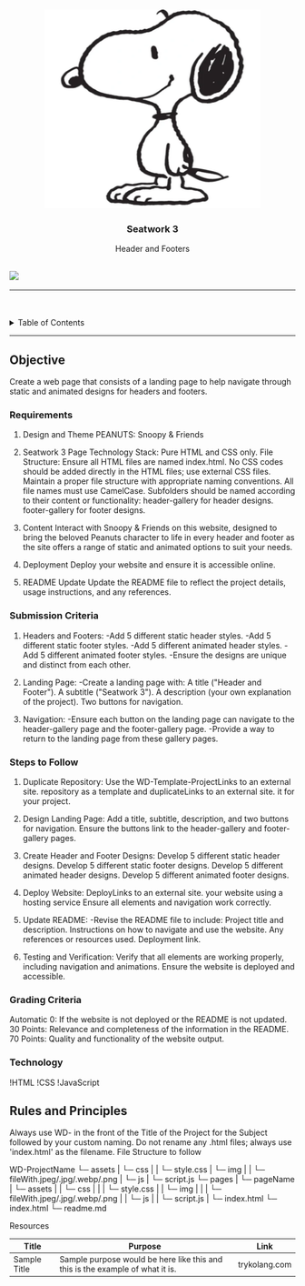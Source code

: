 <a name="readme-top">

<br/>

<br />
<div align="center">
  <a href="https://github.com/zyx-0314/">
  <!-- TODO: If you want to add logo or banner you can add it here -->
    <img src="./assets/img/Snoopy_Peanuts.png" alt="Nyebe" width="380" height="350">
  </a>
<!-- TODO: Change Title to the name of the title of your Project -->
  <h3 align="center">Seatwork 3</h3>
</div>
<!-- TODO: Make a short description -->
<div align="center">
  Header and Footers
</div>

<br />

<!-- TODO: Change the zyx-0314 into your github username  -->
<!-- TODO: Change the WD-Template-Project into the same name of your folder -->
![](https://visit-counter.vercel.app/counter.png?page=eliza-da/WD-Seatwork-3-)

---

<br />
<br />

<!-- TODO: If you want to add more layers for your readme -->
<details>
  <summary>Table of Contents</summary>
  <ol>
    <li>
      <a href="#Objective">Objective</a>
      <ol>
        <li>
          <a href="#Requirements">Requirements</a>
        </li>
        <li> <a href="#Submission-Criteria">Submission Criteria</a>
        </li>
        <li> <a href="#Steps-to-Follow">Steps to Follow</a>
        </li>
        <li><a href = "#Grading-Criteria">Grading Criteria</a>
</li>
        <li>
          <a href="#technology">Technology</a>
        </li>
      </ol>
    </li>
    <li>
      <a href="#rules-and-principles">Rules and Principles</a>
    </li>
    <li>
      <a href="#resources">Resources</a>
    </li>
  </ol>
</details>

---

## Objective

<!-- TODO: To be changed -->
<!-- The following are just sample -->
Create a web page that consists of a landing page to help navigate through static and animated designs for headers and footers.

### Requirements
<!-- TODO: List of Key Components -->
<!-- The following are just sample -->
1. Design and Theme
PEANUTS: Snoopy & Friends

2. Seatwork 3 Page
Technology Stack: Pure HTML and CSS only.
File Structure:
Ensure all HTML files are named index.html.
No CSS codes should be added directly in the HTML files; use external CSS files.
Maintain a proper file structure with appropriate naming conventions.
All file names must use CamelCase.
Subfolders should be named according to their content or functionality:
header-gallery for header designs.
footer-gallery for footer designs.

3. Content
Interact with Snoopy & Friends on this website, designed to bring the beloved Peanuts character to life in every header and footer as the site offers a range of static and animated options to suit your needs.

4. Deployment
Deploy your website and ensure it is accessible online.

5. README Update
Update the README file to reflect the project details, usage instructions, and any references.

### Submission Criteria
1. Headers and Footers:
-Add 5 different static header styles.
-Add 5 different static footer styles.
-Add 5 different animated header styles.
-Add 5 different animated footer styles.
-Ensure the designs are unique and distinct from each other.

2. Landing Page:
-Create a landing page with:
A title ("Header and Footer").
A subtitle ("Seatwork 3").
A description (your own explanation of the project).
Two buttons for navigation.

3. Navigation:
-Ensure each button on the landing page can navigate to the header-gallery page and the footer-gallery page.
-Provide a way to return to the landing page from these gallery pages.

### Steps to Follow
1. Duplicate Repository:
Use the WD-Template-ProjectLinks to an external site. repository as a template and duplicateLinks to an external site. it for your project.

2. Design Landing Page:
Add a title, subtitle, description, and two buttons for navigation.
Ensure the buttons link to the header-gallery and footer-gallery pages.

3. Create Header and Footer Designs:
Develop 5 different static header designs.
Develop 5 different static footer designs.
Develop 5 different animated header designs.
Develop 5 different animated footer designs.

4. Deploy Website:
DeployLinks to an external site. your website using a hosting service
Ensure all elements and navigation work correctly.

5. Update README:
-Revise the README file to include:
Project title and description.
Instructions on how to navigate and use the website.
Any references or resources used.
Deployment link.
6. Testing and Verification:
Verify that all elements are working properly, including navigation and animations.
Ensure the website is deployed and accessible.

### Grading Criteria
Automatic 0: If the website is not deployed or the README is not updated.
30 Points: Relevance and completeness of the information in the README.
70 Points: Quality and functionality of the website output.

### Technology
<!-- TODO: List of Technology Used -->
!HTML
!CSS
!JavaScript

## Rules and Principles
Always use WD- in the front of the Title of the Project for the Subject followed by your custom naming.
Do not rename any .html files; always use 'index.html' as the filename.
File Structure to follow

WD-ProjectName
└─ assets
|   └─ css
|   |   └─ style.css
|   └─ img
|   |   └─ fileWith.jpeg/.jpg/.webp/.png
|   └─ js
|       └─ script.js
└─ pages
|  └─ pageName
|     └─ assets
|     |  └─ css
|     |  |  └─ style.css
|     |  └─ img
|     |  |  └─ fileWith.jpeg/.jpg/.webp/.png
|     |  └─ js
|     |     └─ script.js
|     └─ index.html
└─ index.html
└─ readme.md


Resources
<!-- TODO: Add References -->
| Title | Purpose | Link |
|-|-|-|
| Sample Title | Sample purpose would be here like this and this is the example of what it is. | trykolang.com |